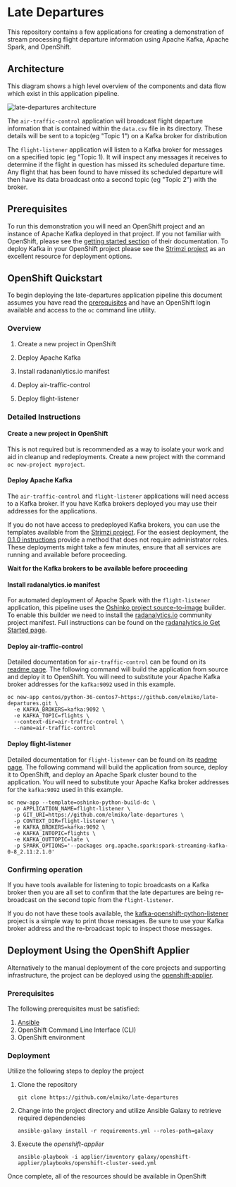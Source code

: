 # Late Departures

This repository contains a few applications for creating a demonstration of
stream processing flight departure information using Apache Kafka, Apache
Spark, and OpenShift.

## Architecture

This diagram shows a high level overview of the components and data flow which
exist in this application pipeline.

![late-departures architecture](architecture.svg)

The `air-traffic-control` application will broadcast flight departure
information that is contained within the `data.csv` file in its directory.
These details will be sent to a topic(eg "Topic 1") on a Kafka broker for
distribution

The `flight-listener` application will listen to a Kafka broker for messages
on a specified topic (eg "Topic 1). It will inspect any messages it receives
to determine if the flight in question has missed its scheduled departure
time. Any flight that has been found to have missed its scheduled departure
will then have its data broadcast onto a second topic (eg "Topic 2") with
the broker.

## Prerequisites

To run this demonstration you will need an OpenShift project and an instance
of Apache Kafka deployed in that project. If you not familiar with OpenShift,
please see the
[getting started section](https://docs.openshift.org/latest/getting_started/index.html)
of their documentation. To deploy Kafka in your OpenShift project please see
the [Strimzi project](http://strimzi.io/) as an excellent resource for
deployment options.

## OpenShift Quickstart

To begin deploying the late-departures application pipeline this document
assumes you have read the [prerequisites](#prerequisites) and have an
OpenShift login available and access to the `oc` command line utility.

### Overview

1. Create a new project in OpenShift

1. Deploy Apache Kafka

1. Install radananlytics.io manifest

1. Deploy air-traffic-control

1. Deploy flight-listener

### Detailed Instructions

#### Create a new project in OpenShift

This is not required but is recommended as a way to isolate your work and aid
in cleanup and redeployments. Create a new project with the command
`oc new-project myproject`.

#### Deploy Apache Kafka

The `air-traffic-control` and `flight-listener` applications will need access
to a Kafka broker. If you have Kafka brokers deployed you may use their
addresses for the applications.

If you do not have access to predeployed Kafka brokers, you can use the
templates available from the [Strimzi project](https://strimzi.io). For the
easiest deployment, the
[0.1.0 instructions](http://strimzi.io/docs/0.1.0/#deploying-to-openshift-1)
provide a method that does not require administrator roles. These deployments
might take a few minutes, ensure that all services are running and available
before proceeding.

**Wait for the Kafka brokers to be available before proceeding**

#### Install radanalytics.io manifest

For automated deployment of Apache Spark with the `flight-listener`
application, this pipeline uses the
[Oshinko project source-to-image](https://github.com/radanalyticsio/oshinko-s2i)
builder. To enable this builder we need to install the
[radanalytics.io](https://radanalytics.io/) community project manifest. Full
instructions can be found on the
[radanalytics.io Get Started page](https://radanalytics.io/get-started).

#### Deploy air-traffic-control

Detailed documentation for `air-traffic-control` can be found on its
[readme page](air-traffic-control/). The following command will build the
application from source and deploy it to OpenShift. You will need to
substitute your Apache Kafka broker addresses for the `kafka:9092` used in
this example.

```
oc new-app centos/python-36-centos7~https://github.com/elmiko/late-departures.git \
  -e KAFKA_BROKERS=kafka:9092 \
  -e KAFKA_TOPIC=flights \
  --context-dir=air-traffic-control \
  --name=air-traffic-control
```

#### Deploy flight-listener

Detailed documentation for `flight-listener` can be found on its
[readme page](flight-listener/). The following command will build the
application from source, deploy it to OpenShift, and deploy an Apache Spark
cluster bound to the application. You will need to substitute your Apache Kafka
broker addresses for the `kafka:9092` used in this example.

```
oc new-app --template=oshinko-python-build-dc \
  -p APPLICATION_NAME=flight-listener \
  -p GIT_URI=https://github.com/elmiko/late-departures \
  -p CONTEXT_DIR=flight-listener \
  -e KAFKA_BROKERS=kafka:9092 \
  -e KAFKA_INTOPIC=flights \
  -e KAFKA_OUTTOPIC=late \
  -p SPARK_OPTIONS='--packages org.apache.spark:spark-streaming-kafka-0-8_2.11:2.1.0'
```

### Confirming operation

If you have tools available for listening to topic broadcasts on a Kafka
broker then you are all set to confirm that the late departures are being
re-broadcast on the second topic from the `flight-listener`.

If you do not have these tools available, the
[kafka-openshift-python-listener](https://github.com/bones-brigade/kafka-openshift-python-listener)
project is a simple way to print those messages. Be sure to use your Kafka
broker address and the re-broadcast topic to inspect those messages.

## Deployment Using the OpenShift Applier

Alternatively to the manual deployment of the core projects and supporting infrastructure, the project can be deployed using the [openshift-applier](https://github.com/redhat-cop/openshift-applier).

### Prerequisites

The following prerequisites must be satisfied:

1. [Ansible](https://www.ansible.com/)
2. OpenShift Command Line Interface (CLI)
3. OpenShift environment

### Deployment

Utilize the following steps to deploy the project

1. Clone the repository

    ```
    git clone https://github.com/elmiko/late-departures
    ```

2. Change into the project directory and utilize Ansible Galaxy to retrieve required dependencies

    ```
    ansible-galaxy install -r requirements.yml --roles-path=galaxy
    ``` 
 
3. Execute the _openshift-applier_

    ```
    ansible-playbook -i applier/inventory galaxy/openshift-applier/playbooks/openshift-cluster-seed.yml
    ```

Once complete, all of the resources should be available in OpenShift